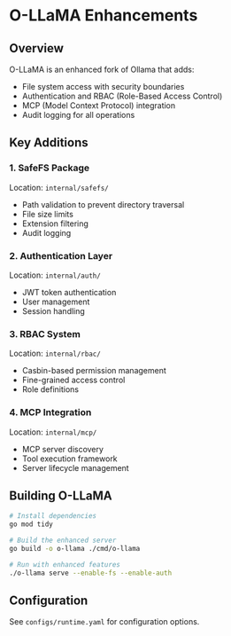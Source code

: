 # O-LLaMA Enhancements

## Overview
O-LLaMA is an enhanced fork of Ollama that adds:
- File system access with security boundaries
- Authentication and RBAC (Role-Based Access Control)
- MCP (Model Context Protocol) integration
- Audit logging for all operations

## Key Additions

### 1. SafeFS Package
Location: `internal/safefs/`
- Path validation to prevent directory traversal
- File size limits
- Extension filtering
- Audit logging

### 2. Authentication Layer
Location: `internal/auth/`
- JWT token authentication
- User management
- Session handling

### 3. RBAC System
Location: `internal/rbac/`
- Casbin-based permission management
- Fine-grained access control
- Role definitions

### 4. MCP Integration
Location: `internal/mcp/`
- MCP server discovery
- Tool execution framework
- Server lifecycle management

## Building O-LLaMA

```bash
# Install dependencies
go mod tidy

# Build the enhanced server
go build -o o-llama ./cmd/o-llama

# Run with enhanced features
./o-llama serve --enable-fs --enable-auth
```

## Configuration

See `configs/runtime.yaml` for configuration options.